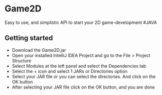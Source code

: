# Game2D
Easy to use, and simplistic API to start your 2D game-development #JAVA


## Getting started
- Download the Game2D.jar
- Open your installed IntelliJ IDEA Project and go to the File > Project Structure
- Select Modules at the left panel and select the Dependencies tab
- Select the + icon and select 1 JARs or Directories option
- Select your JAR file or you can select the directories. And click on the OK button
- After selecting your JAR file click on the OK button, and you are done
